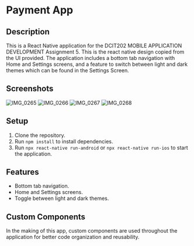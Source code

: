 # Payment App

## Description
This is a React Native application for the DCIT202 MOBILE APPLICATION DEVELOPMENT Assignment 5. This is the react native design copied from the UI provided. The application includes a bottom tab navigation with Home and Settings screens, and a feature to switch between light and dark themes which can be found in the Settings Screen.

## Screenshots
![IMG_0265](https://github.com/takyisky/rn-assignment5-11012438/assets/150862905/8e0b7c01-7f8f-4b8d-8817-64e7d5a05dc8)
![IMG_0266](https://github.com/takyisky/rn-assignment5-11012438/assets/150862905/4621968f-d1a7-47f3-98b8-e95919efdefe)
![IMG_0267](https://github.com/takyisky/rn-assignment5-11012438/assets/150862905/467faa4f-27d6-4fbf-993a-2a9b4b2f4278)
![IMG_0268](https://github.com/takyisky/rn-assignment5-11012438/assets/150862905/f7c971c3-bc75-4e77-92a4-6d88e2353577)

## Setup
1. Clone the repository.
2. Run `npm install` to install dependencies.
3. Run `npx react-native run-android` or `npx react-native run-ios` to start the application.

## Features
- Bottom tab navigation.
- Home and Settings screens.
- Toggle between light and dark themes.

## Custom Components
In the making of this app, custom components are used throughout the application for better code organization and reusability.
